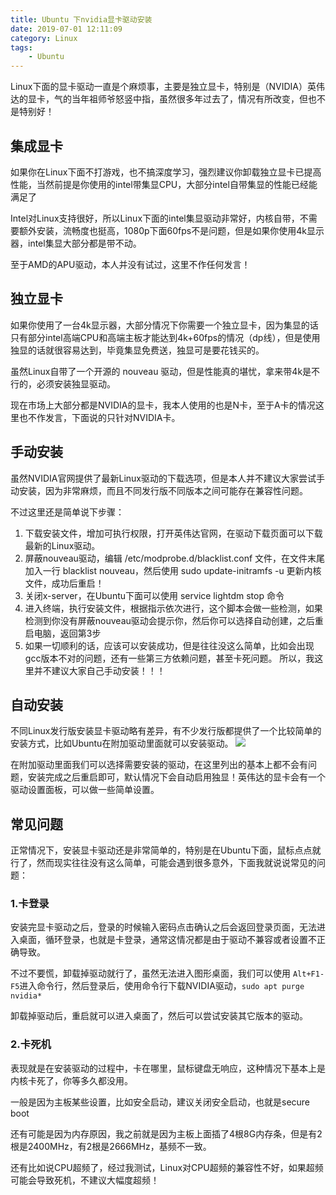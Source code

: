 ```yaml
---
title: Ubuntu 下nvidia显卡驱动安装
date: 2019-07-01 12:11:09
category: Linux
tags: 
    - Ubuntu
---
```


Linux下面的显卡驱动一直是个麻烦事，主要是独立显卡，特别是（NVIDIA）英伟达的显卡，气的当年祖师爷怒竖中指，虽然很多年过去了，情况有所改变，但也不是特别好！

## 集成显卡
如果你在Linux下面不打游戏，也不搞深度学习，强烈建议你卸载独立显卡已提高性能，当然前提是你使用的intel带集显CPU，大部分intel自带集显的性能已经能满足了

Intel对Linux支持很好，所以Linux下面的intel集显驱动非常好，内核自带，不需要额外安装，流畅度也挺高，1080p下面60fps不是问题，但是如果你使用4k显示器，intel集显大部分都是带不动。

<!--more-->

至于AMD的APU驱动，本人并没有试过，这里不作任何发言！

## 独立显卡
如果你使用了一台4k显示器，大部分情况下你需要一个独立显卡，因为集显的话只有部分intel高端CPU和高端主板才能达到4k+60fps的情况（dp线），但是使用独显的话就很容易达到，毕竟集显免费送，独显可是要花钱买的。

虽然Linux自带了一个开源的 nouveau 驱动，但是性能真的堪忧，拿来带4k是不行的，必须安装独显驱动。

现在市场上大部分都是NVIDIA的显卡，我本人使用的也是N卡，至于A卡的情况这里也不作发言，下面说的只针对NVIDIA卡。

## 手动安装
虽然NVIDIA官网提供了最新Linux驱动的下载选项，但是本人并不建议大家尝试手动安装，因为非常麻烦，而且不同发行版不同版本之间可能存在兼容性问题。

不过这里还是简单说下步骤：

1. 下载安装文件，增加可执行权限，打开英伟达官网，在驱动下载页面可以下载最新的Linux驱动。
2. 屏蔽nouveau驱动，编辑 /etc/modprobe.d/blacklist.conf 文件，在文件末尾加入一行 blacklist nouveau，然后使用 sudo update-initramfs -u 更新内核文件，成功后重启！
3. 关闭x-server，在Ubuntu下面可以使用 service lightdm stop 命令
4. 进入终端，执行安装文件，根据指示依次进行，这个脚本会做一些检测，如果检测到你没有屏蔽nouveau驱动会提示你，然后你可以选择自动创建，之后重启电脑，返回第3步
5. 如果一切顺利的话，应该可以安装成功，但是往往没这么简单，比如会出现gcc版本不对的问题，还有一些第三方依赖问题，甚至卡死问题。
所以，我这里并不建议大家自己手动安装！！！

## 自动安装
不同Linux发行版安装显卡驱动略有差异，有不少发行版都提供了一个比较简单的安装方式，比如Ubuntu在附加驱动里面就可以安装驱动。
![](https://p1.pstatp.com/large/pgc-image/7645cd7fcf2d40079e5aa87cb7d2c6ba)

在附加驱动里面我们可以选择需要安装的驱动，在这里列出的基本上都不会有问题，安装完成之后重启即可，默认情况下会自动启用独显！英伟达的显卡会有一个驱动设置面板，可以做一些简单设置。

## 常见问题
正常情况下，安装显卡驱动还是非常简单的，特别是在Ubuntu下面，鼠标点点就行了，然而现实往往没有这么简单，可能会遇到很多意外，下面我就说说常见的问题：

### 1.卡登录
安装完显卡驱动之后，登录的时候输入密码点击确认之后会返回登录页面，无法进入桌面，循环登录，也就是卡登录，通常这情况都是由于驱动不兼容或者设置不正确导致。

不过不要慌，卸载掉驱动就行了，虽然无法进入图形桌面，我们可以使用 ```Alt+F1-F5```进入命令行，然后登录后，使用命令行下载NVIDIA驱动，```sudo apt purge nvidia*```

卸载掉驱动后，重启就可以进入桌面了，然后可以尝试安装其它版本的驱动。

### 2.卡死机
表现就是在安装驱动的过程中，卡在哪里，鼠标键盘无响应，这种情况下基本上是内核卡死了，你等多久都没用。

一般是因为主板某些设置，比如安全启动，建议关闭安全启动，也就是secure boot

还有可能是因为内存原因，我之前就是因为主板上面插了4根8G内存条，但是有2根是2400MHz，有2根是2666MHz，基频不一致。

还有比如说CPU超频了，经过我测试，Linux对CPU超频的兼容性不好，如果超频可能会导致死机，不建议大幅度超频！




